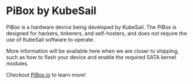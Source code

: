 # PiBox by KubeSail

PiBox is a hardware device being developed by KubeSail. The PiBox is designed for hackers, tinkerers, and self-hosters, and does not require the use of KubeSail software to operate.

More information will be available here when we are closer to shipping, such as how to flash your device and enable the required SATA kernel modules.

Checkout [PiBox.io](https://pibox.io) to learn more!
